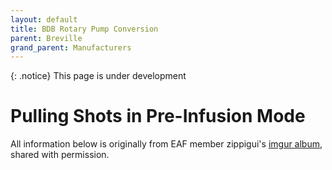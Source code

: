 ```yaml
---
layout: default
title: BDB Rotary Pump Conversion
parent: Breville
grand_parent: Manufacturers
---
```


{: .notice} This page is under development


# Pulling Shots in Pre-Infusion Mode

All information below is originally from EAF member zippigui's [imgur album](https://imgur.com/a/rl4roAm), shared with permission.

